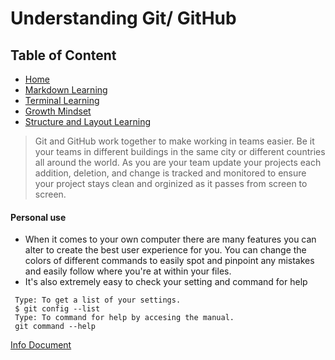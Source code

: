 # Understanding Git/ GitHub

## Table of Content
* [Home](https://rearo43.github.io/learning.journal-repo/)
* [Markdown Learning](https://rearo43.github.io/learning.journal-repo/learn-markdown.md) 
* [Terminal Learning](https://rearo43.github.io/learning.journal-repo/terminal.md)
* [Growth Mindset](https://rearo43.github.io/learning.journal-repo/growthmindset.md)
* [Structure and Layout Learning](https://rearo43.github.io/learning.journal-repo/structure-layout)

> Git and GitHub work together to make working in teams easier. Be it your teams in different buildings in the same city or different countries all around the world. As you are your team update your projects each addition, deletion, and change is tracked and monitored to ensure your project stays clean and orginized as it passes from screen to screen.
#### Personal use
* When it comes to your own computer there are many features you can alter to create the best user experience for you.  You can change the colors of different commands to easily spot and pinpoint any mistakes and easily follow where you're at within your files.
* It's also extremely easy to check your setting and command for help
```
 Type: To get a list of your settings.
 $ git config --list
 Type: To command for help by accesing the manual.
 git command --help
 ```
 
[Info Document](https://www.udemy.com/blog/git-tutorial-a-comprehensive-guide/)
